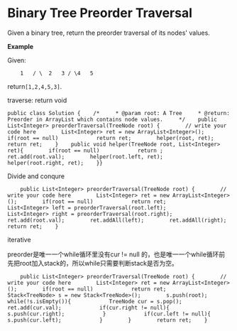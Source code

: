 # Binary Tree Preorder Traversal

Given a binary tree, return the preorder traversal of its nodes' values.

**Example**

Given:

```text
    1   / \  2   3 / \4   5
```

return`[1,2,4,5,3]`.

traverse: return void

```text
public class Solution {    /*     * @param root: A Tree     * @return: Preorder in ArrayList which contains node values.     */    public List<Integer> preorderTraversal(TreeNode root) {        // write your code here        List<Integer> ret = new ArrayList<Integer>();        if(root == null)            return ret;        helper(root, ret);        return ret;    }    public void helper(TreeNode root, List<Integer> ret){        if(root == null)            return ;        ret.add(root.val);        helper(root.left, ret);        helper(root.right, ret);    }}
```

Divide and conqure

```text
    public List<Integer> preorderTraversal(TreeNode root) {        // write your code here        List<Integer> ret = new ArrayList<Integer>();        if(root == null)            return ret;        List<Integer> left = preorderTraversal(root.left);        List<Integer> right = preorderTraversal(root.right);        ret.add(root.val);        ret.addAll(left);        ret.addAll(right);        return ret;    }
```

iterative

preorder是唯一一个while循环里没有cur != null 的，也是唯一一个while循环前先把root加入stack的，所以while只需要判断stack是否为空。

```text
    public List<Integer> preorderTraversal(TreeNode root) {        // write your code here        List<Integer> ret = new ArrayList<Integer>();        if(root == null)            return ret;        Stack<TreeNode> s = new Stack<TreeNode>();        s.push(root);        while(!s.isEmpty()){            TreeNode cur = s.pop();            ret.add(cur.val);            if(cur.right != null){                s.push(cur.right);            }            if(cur.left != null){                s.push(cur.left);            }        }        return ret;    }
```

